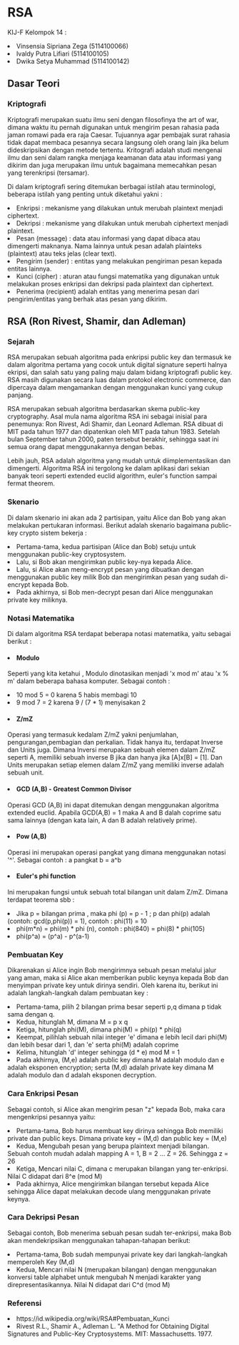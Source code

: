 # RSA

KIJ-F Kelompok 14 :
<li> Vinsensia Sipriana Zega (5114100066) 
<li> Ivaldy Putra Lifiari (5114100105) 
<li> Dwika Setya Muhammad (5114100142) </li>

## Dasar Teori
### Kriptografi
<p>
  Kriptografi merupakan suatu ilmu seni dengan filosofinya the art of war, dimana waktu itu 
  pernah digunakan untuk mengirim pesan rahasia pada jaman romawi pada era raja Caesar.
  Tujuannya agar pembajak surat rahasia tidak dapat membaca pesannya secara langsung oleh 
  orang lain jika belum dideskripsikan dengan metode tertentu. Kritografi adalah studi 
  mengenai ilmu dan seni dalam rangka menjaga keamanan data atau informasi yang dikirim 
  dan juga merupakan ilmu untuk bagaimana memecahkan pesan yang terenkripsi (tersamar).
</p>
<p>
  Di dalam kriptografi sering ditemukan berbagai istilah atau terminologi, beberapa istilah yang penting untuk diketahui yakni :
    <li> Enkripsi : mekanisme yang dilakukan untuk merubah plaintext menjadi ciphertext. </li>
    <li> Dekripsi : mekanisme yang dilakukan untuk merubah ciphertext menjadi plaintext. </li>
    <li> Pesan (message) : data atau informasi yang dapat dibaca atau dimengerti maknanya. Nama lainnya untuk pesan adalah plainteks (plaintext) atau teks jelas (clear text).</li>
    <li> Pengirim (sender) : entitas yang melakukan pengiriman pesan kepada entitas lainnya. </li>
    <li> Kunci (cipher) : aturan atau fungsi matematika yang digunakan untuk melakukan proses enkripsi dan dekripsi pada plaintext dan ciphertext. </li>
    <li> Penerima (recipient) adalah entitas yang menerima pesan dari pengirim/entitas yang berhak atas pesan yang dikirim. </li>
</p>

## RSA (Ron Rivest, Shamir, dan Adleman)
### Sejarah
<p>
  RSA merupakan sebuah algoritma pada enkripsi public key dan termasuk ke dalam algoritma pertama 
  yang cocok untuk digital signature seperti halnya ekripsi, dan salah satu yang paling maju dalam bidang kriptografi public key. 
  RSA masih digunakan secara luas dalam protokol electronic commerce, dan dipercaya dalam mengamankan 
  dengan menggunakan kunci yang cukup panjang.
  
  RSA merupakan sebuah algoritma berdasarkan skema public-key cryptography.
 Asal mula nama algoritma RSA ini sebagai inisial para penemunya: Ron Rivest, Adi Shamir, dan
  Leonard Adleman. RSA dibuat di MIT pada tahun 1977 dan dipatenkan oleh MIT
  pada tahun 1983. Setelah bulan September tahun 2000, paten tersebut
  berakhir, sehingga saat ini semua orang dapat menggunakannya dengan bebas.

  Lebih jauh, RSA adalah algoritma yang mudah untuk diimplementasikan dan
  dimengerti. Algoritma RSA ini tergolong ke dalam aplikasi dari sekian banyak teori
  seperti extended euclid algorithm, euler's function sampai fermat theorem. 
</p>

### Skenario
<p>
  Di dalam skenario ini akan ada 2 partisipan, yaitu Alice dan Bob yang akan melakukan pertukaran informasi. 
  Berikut adalah skenario bagaimana public-key crypto sistem bekerja  :
  <li> Pertama-tama, kedua partisipan (Alice dan Bob) setuju untuk menggunakan public-key cryptosystem. 
  <li> Lalu, si Bob akan mengirimkan public key-nya kepada Alice. 
  <li> Lalu, si Alice akan meng-encrypt pesan yang dibuatkan dengan menggunakan public
     key milik Bob dan mengirimkan pesan yang sudah di-encrypt kepada 
     Bob. 
  <li> Pada akhirnya, si Bob men-decrypt pesan dari Alice menggunakan private key
     miliknya.</li>
</p>

### Notasi Matematika
<p>
  Di dalam algoritma RSA terdapat beberapa notasi matematika, yaitu sebagai berikut :
</p>

#### <li> Modulo </li>
<p>
  Seperti yang kita ketahui , Modulo dinotasikan menjadi 'x mod m' atau 'x % m' dalam beberapa
  bahasa komputer. Sebagai contoh :
   <li>10 mod 5 = 0 karena 5 habis membagi 10 </li>
   <li>9 mod 7 = 2 karena 9 / (7 * 1) menyisakan 2</li>
</p>

#### <li> Z/mZ </li>
<p>
  Operasi yang termasuk kedalam Z/mZ yakni penjumlahan, pengurangan,pembagian dan perkalian. Tidak hanya itu, terdapat Inverse dan Units
  juga. Dimana Inversi merupakan sebuah elemen dalam Z/mZ seperti A, memiliki sebuah inverse B
  jika dan hanya jika [A]x[B] = [1]. Dan Units merupakan setiap elemen dalam Z/mZ yang memiliki inverse adalah sebuah
  unit.
</p>

#### <li> GCD (A,B) - Greatest Common Divisor </li>
<p>
  Operasi GCD (A,B) ini dapat ditemukan dengan menggunakan algoritma extended euclid. Apabila
  GCD(A,B) = 1 maka A and B dalah coprime satu sama lainnya (dengan kata lain, A dan B adalah relatively prime).
</p>

#### <li> Pow (A,B) </li>
<p>
   Operasi ini merupakan operasi pangkat yang dimana menggunakan notasi '^'.
   Sebagai contoh : a pangkat b =  a^b 
</p>

#### <li> Euler's phi function </li>
<p>
  Ini merupakan fungsi untuk sebuah total bilangan unit dalam Z/mZ. Dimana terdapat teorema sbb :
  <li> Jika p = bilangan prima , maka phi (p) = p - 1 ; p dan phi(p) adalah (contoh: gcd(p,phi(p)) = 1), contoh : phi(11) = 10 </li>
  <li> phi(m*n) = phi(m) * phi (n), contoh : phi(840) = phi(8) * phi(105) </li>
  <li> phi(p^a) = (p^a) - p^(a-1) </li>
 </p>

### Pembuatan Key
<p>
  Dikarenakan si Alice ingin Bob mengirimnya sebuah pesan melalui jalur yang aman, maka si Alice akan memberikan public keynya kepada     Bob dan menyimpan private key untuk dirinya sendiri. Oleh karena itu, berikut ini adalah langkah-langkah dalam pembuatan key :
  <li> Pertama-tama, pilih 2 bilangan prima besar seperti p,q dimana p tidak sama
     dengan q.
  <li> Kedua, hitunglah M, dimana M = p x q
  <li> Ketiga, hitunglah phi(M), dimana phi(M) = phi(p) * phi(q)
  <li> Keempat, pilihlah sebuah nilai integer 'e' dimana e lebih lecil dari phi(M) dan lebih besar dari 1, dan 'e' serta
     phi(M) adalah coprime
  <li> Kelima, hitunglah 'd' integer sehingga (d * e) mod M = 1
  <li> Pada akhirnya, (M,e) adalah public key dimana M adalah modulo dan e adalah
     eksponen encryption; serta (M,d) adalah private key dimana M adalah modulo dan d adalah
     eksponen decryption. </li>   
</p>

### Cara Enkripsi Pesan
<p>
  Sebagai contoh, si Alice akan mengirim pesan "z" kepada Bob, maka cara mengenkripsi pesannya yaitu:
   <li> Pertama-tama, 
     Bob harus membuat key dirinya sehingga Bob memiliki private dan 
     public keys. Dimana private key = (M,d) dan public key  = (M,e)
  <li> Kedua, 
     Mengubah pesan yang berupa plaintext menjadi bilangan. Sebuah contoh mudah adalah 
     mapping A = 1, B = 2 ... Z = 26. 
     Sehingga z = 26
  <li> Ketiga, 
     Mencari nilai C, dimana c merupakan bilangan yang ter-enkripsi. 
     Nilai C didapat dari 8^e (mod M)
  <li> Pada akhirnya, Alice mengirimkan bilangan tersebut kepada Alice sehingga Alice 
     dapat melakukan decode ulang menggunakan private keynya.</li> 
</p>

### Cara Dekripsi Pesan
<p>
  Sebagai contoh,  Bob menerima sebuah pesan sudah ter-enkripsi, maka Bob akan mendekripsikan menggunakan tahapan-tahapan berikut:
  <li> Pertama-tama, 
     Bob sudah mempunyai private key dari langkah-langkah memperoleh Key (M,d)
  <li> Kedua,  
     Mencari nilai N (merupakan bilangan) dengan menggunakan konversi table alphabet untuk mengubah N menjadi karakter yang direpresentasikannya.
     Nilai N didapat dari C^d (mod M) </li>
</p>

### Referensi
<li> https://id.wikipedia.org/wiki/RSA#Pembuatan_Kunci </li>
<li> Rivest R.L., Shamir A., Adleman L. "A Method for Obtaining Digital
     Signatures and Public-Key Cryptosystems. MIT: Massachusetts. 1977.</li>
